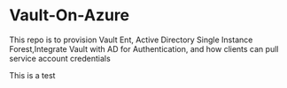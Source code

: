 # Vault-On-Azure
This repo is to provision Vault Ent, Active Directory Single Instance Forest,Integrate Vault with AD for Authentication, and how clients can pull service account credentials

This is a test